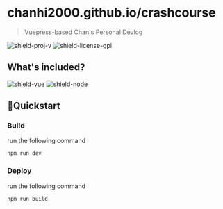 # chanhi2000.github.io/crashcourse

> Vuepress-based Chan's Personal Devlog

![shield-proj-v][shield-proj-v]
![shield-license-gpl][shield-license-gpl]

## What's included?

![shield-vue][shield-vue]
![shield-node][shield-node]

## 🚀Quickstart

### Build

run the following command

```shell
npm run dev
```

### Deploy

run the following command

```shell
npm run build
```

[shield-proj-v]: https://img.shields.io/github/package-json/v/chanhi2000/crashcourse?style=flat-square
[shield-license-gpl]: https://img.shields.io/aur/license/node?style=flat-square
[shield-vue]: https://img.shields.io/badge/vue.js-3.4.x-4FC08D?logo=vuedotjs&logoColor=4FC08D&style=flat-square
[shield-node]: https://img.shields.io/badge/node.js-18.12.x-339933?logo=nodedotjs&logoColor=339933&style=flat-square